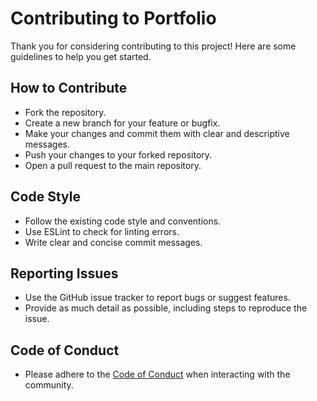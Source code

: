 # Contributing to Portfolio

Thank you for considering contributing to this project! Here are some guidelines to help you get started.

## How to Contribute

- Fork the repository.
- Create a new branch for your feature or bugfix.
- Make your changes and commit them with clear and descriptive messages.
- Push your changes to your forked repository.
- Open a pull request to the main repository.

## Code Style

- Follow the existing code style and conventions.
- Use ESLint to check for linting errors.
- Write clear and concise commit messages.

## Reporting Issues

- Use the GitHub issue tracker to report bugs or suggest features.
- Provide as much detail as possible, including steps to reproduce the issue.

## Code of Conduct

- Please adhere to the [Code of Conduct](CODE_OF_CONDUCT.md) when interacting with the community.
